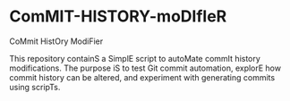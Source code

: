 # ComMIT-HISTORY-moDIfIeR
CoMmit HistOry ModiFier

This repository containS a SimplE script to autoMate commIt history modifications. The purpose iS to test Git commit automation, explorE how commit history can be altered, and experiment with generating commits using scripTs.

